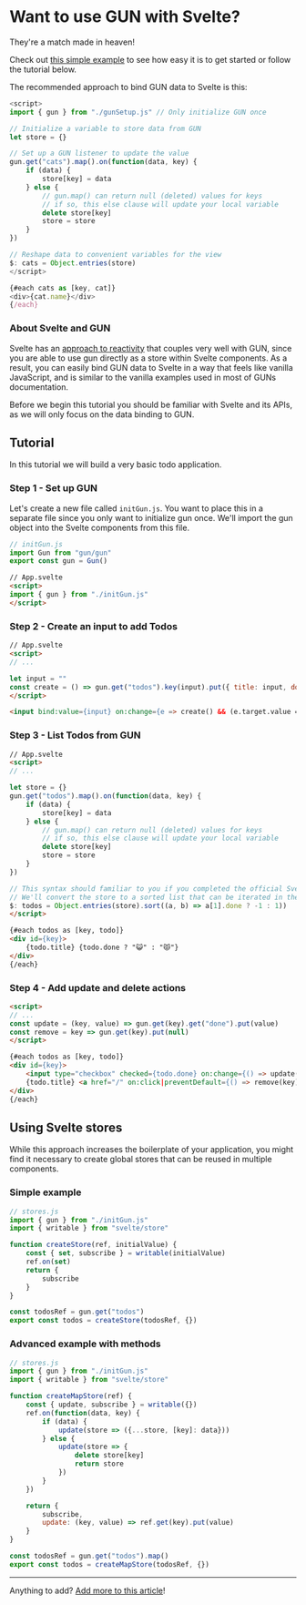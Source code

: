 # Want to use GUN with Svelte?

They're a match made in heaven!

Check out [this simple example](https://svelte.dev/repl/634ff063c3424bb9a203bd38cbaa2d73?version=3.16.4) to see how easy it is to get started or follow the tutorial below.

The recommended approach to bind GUN data to Svelte is this:
```javascript
<script>
import { gun } from "./gunSetup.js" // Only initialize GUN once

// Initialize a variable to store data from GUN
let store = {}

// Set up a GUN listener to update the value
gun.get("cats").map().on(function(data, key) {
    if (data) {
        store[key] = data
    } else {
        // gun.map() can return null (deleted) values for keys
        // if so, this else clause will update your local variable
        delete store[key]
        store = store
    }
})

// Reshape data to convenient variables for the view
$: cats = Object.entries(store)
</script>

{#each cats as [key, cat]}
<div>{cat.name}</div>
{/each}
```

### About Svelte and GUN
Svelte has an [approach to reactivity](https://svelte.dev/blog/svelte-3-rethinking-reactivity) that couples very well with GUN, since you are able to use gun directly as a store within Svelte components. As a result, you can easily bind GUN data to Svelte in a way that feels like vanilla JavaScript, and is similar to the vanilla examples used in most of GUNs documentation.

Before we begin this tutorial you should be familiar with Svelte and its APIs, as we will only focus on the data binding to GUN.

## Tutorial
In this tutorial we will build a very basic todo application.

### Step 1 - Set up GUN

Let's create a new file called `initGun.js`. You want to place this in a separate file since you only want to initialize gun once. We'll import the gun object into the Svelte components from this file.

```javascript
// initGun.js
import Gun from "gun/gun"
export const gun = Gun()
```

```html
// App.svelte
<script>
import { gun } from "./initGun.js"
</script>
```

### Step 2 - Create an input to add Todos
```html
// App.svelte
<script>
// ...

let input = ""
const create = () => gun.get("todos").key(input).put({ title: input, done: false })
</script>

<input bind:value={input} on:change={e => create() && (e.target.value = "")} />
```

### Step 3 - List Todos from GUN
```html
// App.svelte
<script>
// ...

let store = {}
gun.get("todos").map().on(function(data, key) {
    if (data) {
        store[key] = data
    } else {
        // gun.map() can return null (deleted) values for keys
        // if so, this else clause will update your local variable
        delete store[key]
        store = store
    }
})

// This syntax should familiar to you if you completed the official Svelte tutorial
// We'll convert the store to a sorted list that can be iterated in the view
$: todos = Object.entries(store).sort((a, b) => a[1].done ? -1 : 1))
</script>

{#each todos as [key, todo]}
<div id={key}>
    {todo.title} {todo.done ? "😺" : "😾"}
</div>
{/each}
```

### Step 4 - Add update and delete actions
```html
<script>
// ...
const update = (key, value) => gun.get(key).get("done").put(value)
const remove = key => gun.get(key).put(null)
</script>

{#each todos as [key, todo]}
<div id={key}>
    <input type="checkbox" checked={todo.done} on:change={() => update(key, !todo.done)} />
    {todo.title} <a href="/" on:click|preventDefault={() => remove(key)}>remove</a> {todo.done ? "😺" : "😾"}
</div>
{/each}
```

## Using Svelte stores
While this approach increases the boilerplate of your application, you might find it necessary to create global stores that can be reused in multiple components.

### Simple example

```javascript
// stores.js
import { gun } from "./initGun.js"
import { writable } from "svelte/store"

function createStore(ref, initialValue) {
    const { set, subscribe } = writable(initialValue)
    ref.on(set)
    return {
        subscribe
    }
}

const todosRef = gun.get("todos")
export const todos = createStore(todosRef, {})
```

### Advanced example with methods
```javascript
// stores.js
import { gun } from "./initGun.js"
import { writable } from "svelte/store"

function createMapStore(ref) {
    const { update, subscribe } = writable({})
    ref.on(function(data, key) {
        if (data) {
            update(store => ({...store, [key]: data}))
        } else {
            update(store => {
                delete store[key]
                return store
            })
        }
    })        

    return {
        subscribe,
        update: (key, value) => ref.get(key).put(value)
    }
}

const todosRef = gun.get("todos").map()
export const todos = createMapStore(todosRef, {})
```

---
Anything to add? [Add more to this article](https://github.com/amark/gun/wiki/Svelte/_edit)! 